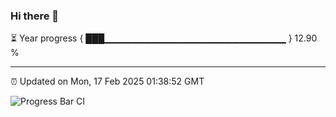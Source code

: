 ### Hi there 👋

⏳ Year progress { ███▁▁▁▁▁▁▁▁▁▁▁▁▁▁▁▁▁▁▁▁▁▁▁▁▁▁▁ } 12.90 %

---

⏰ Updated on Mon, 17 Feb 2025 01:38:52 GMT

![Progress Bar CI](https://github.com/liununu/liununu/workflows/Progress%20Bar%20CI/badge.svg)

